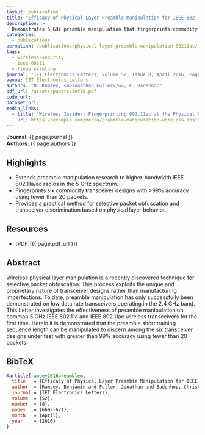 ```yaml
---
layout: publication
title: "Efficacy of Physical Layer Preamble Manipulation for IEEE 802.11a/ac"
description: >
  Demonstrates 5 GHz preamble manipulation that fingerprints commodity 802.11a/ac transceivers with over 99% accuracy using fewer than 20 packets.
categories:
  - publications
permalink: /publications/physical-layer-preamble-manipulation-80211ac/
tags:
  - wireless-security
  - ieee-80211
  - fingerprinting
journal: "IET Electronics Letters, Volume 52, Issue 8, April 2016, Pages 669–671"
venue: IET Electronics Letters
authors: "B. Ramsey, <u>Jonathan Fuller</u>, C. Badenhop"
pdf_url: /assets/papers/iet16.pdf
code_url: 
dataset_url: 
media_links:
  - title: "Wireless Insider: Fingerprinting 802.11ac at the Physical Layer"
    url: https://example.com/media/preamble-manipulation-wireless-insider
---
```


**Journal**: {{ page.journal }}  
**Authors**: {{ page.authors }}

## Highlights

- Extends preamble manipulation research to higher-bandwidth IEEE 802.11a/ac radios in the 5 GHz spectrum.
- Fingerprints six commodity transceiver designs with >99% accuracy using fewer than 20 packets.
- Provides a practical method for selective packet obfuscation and transceiver discrimination based on physical layer behavior.

## Resources

- [PDF]({{ page.pdf_url }})  


## Abstract

Wireless physical layer manipulation is a recently discovered technique for selective packet obfuscation. This process exploits the unique and proprietary nature of transceiver designs rather than manufacturing imperfections. To date, preamble manipulation has only successfully been demonstrated on low data rate transceivers operating in the 2.4 GHz band. This Letter investigates the effectiveness of preamble manipulation on common 5 GHz IEEE 802.11a and IEEE 802.11ac wireless transceivers for the first time. Herein it is demonstrated that the preamble short training sequence length can be manipulated to discern among the six transceiver designs under test with greater than 99% accuracy using fewer than 20 packets.


## BibTeX

```bibtex
@article{ramsey2016preamblem,
  title   = {Efficacy of Physical Layer Preamble Manipulation for IEEE 802.11a/ac},
  author  = {Ramsey, Benjamin and Fuller, Jonathan and Badenhop, Christopher},
  journal = {IET Electronics Letters},
  volume  = {52},
  number  = {8},
  pages   = {669--671},
  month   = {April},
  year    = {2016}
}
```
